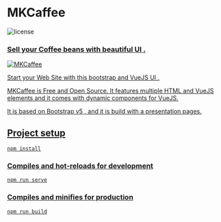 # MKCaffee
![license](https://img.shields.io/badge/license-MIT-blue.svg) <a href="https://github.com/creativetimofficial/vue-notus/issues?q=is%3Aopen+is%3Aissue" target="_blank">
### Sell your Coffee beans with beautiful UI .
  
![MKCaffee](https://user-images.githubusercontent.com/70536218/141295198-d041741b-ea47-43c4-9b07-70b309747c92.png)

Start your Web Site with this bootstrap and VueJS UI . 

MKCaffee is Free and Open Source. It features multiple HTML and VueJS elements and it comes with dynamic components for VueJS.

It is based on Bootstrap v5 , and it is build with a presentation pages.

## Project setup
```
npm install
```

### Compiles and hot-reloads for development
```
npm run serve
```

### Compiles and minifies for production
```
npm run build
```


